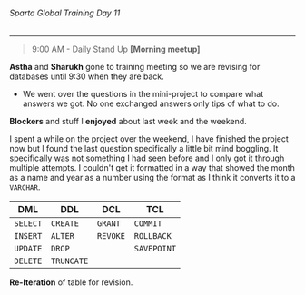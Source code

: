 ###### Sparta Global Training Day 11

___

> 9:00 AM - Daily Stand Up **[Morning meetup]**

**Astha** and **Sharukh** gone to training meeting so we are revising for databases until 9:30
when they are back.

- We went over the questions in the mini-project to compare what answers we got. No one exchanged 
answers only tips of what to do.

**Blockers** and stuff I **enjoyed** about last week and the weekend.

I spent a while on the project over the weekend, I have finished the project now but I 
found the last question specifically a little bit mind boggling. It specifically was not 
something I had seen before and I only got it through multiple attempts. I couldn't 
get it formatted in a way that showed the month as a name and year as a number using the format
as I think it converts it to a `VARCHAR`. 

| DML    | DDL      | DCL    | TCL       |
|--------|----------|--------|-----------|
| `SELECT` | `CREATE`   | `GRANT`  | `COMMIT`    |
| `INSERT` | `ALTER`    | `REVOKE` | `ROLLBACK`  |
| `UPDATE` | `DROP`     |          | `SAVEPOINT` |
| `DELETE` | `TRUNCATE` |          |           |

**Re-Iteration** of table for revision.

